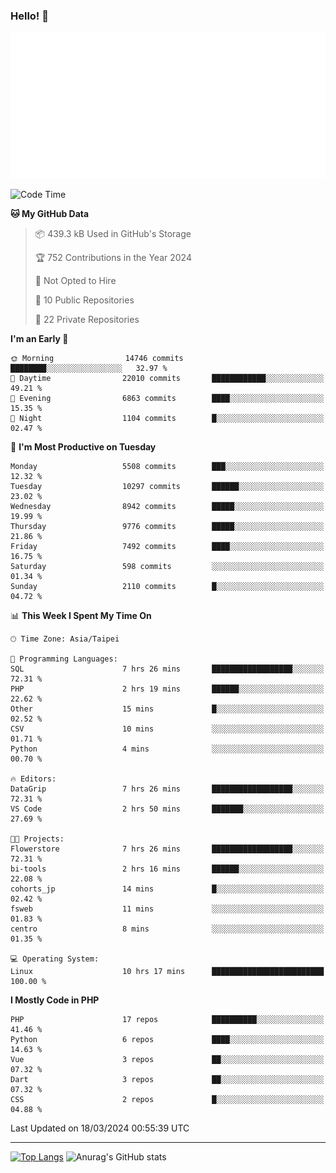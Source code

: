 ### Hello! 👋

![Metrics](/metrics.classic.svg)

<!--START_SECTION:waka-->
![Code Time](http://img.shields.io/badge/Code%20Time-1%2C251%20hrs%2055%20mins-blue)

**🐱 My GitHub Data** 

> 📦 439.3 kB Used in GitHub's Storage 
 > 
> 🏆 752 Contributions in the Year 2024
 > 
> 🚫 Not Opted to Hire
 > 
> 📜 10 Public Repositories 
 > 
> 🔑 22 Private Repositories 
 > 
**I'm an Early 🐤** 

```text
🌞 Morning                14746 commits       ████████░░░░░░░░░░░░░░░░░   32.97 % 
🌆 Daytime                22010 commits       ████████████░░░░░░░░░░░░░   49.21 % 
🌃 Evening                6863 commits        ████░░░░░░░░░░░░░░░░░░░░░   15.35 % 
🌙 Night                  1104 commits        █░░░░░░░░░░░░░░░░░░░░░░░░   02.47 % 
```
📅 **I'm Most Productive on Tuesday** 

```text
Monday                   5508 commits        ███░░░░░░░░░░░░░░░░░░░░░░   12.32 % 
Tuesday                  10297 commits       ██████░░░░░░░░░░░░░░░░░░░   23.02 % 
Wednesday                8942 commits        █████░░░░░░░░░░░░░░░░░░░░   19.99 % 
Thursday                 9776 commits        █████░░░░░░░░░░░░░░░░░░░░   21.86 % 
Friday                   7492 commits        ████░░░░░░░░░░░░░░░░░░░░░   16.75 % 
Saturday                 598 commits         ░░░░░░░░░░░░░░░░░░░░░░░░░   01.34 % 
Sunday                   2110 commits        █░░░░░░░░░░░░░░░░░░░░░░░░   04.72 % 
```


📊 **This Week I Spent My Time On** 

```text
🕑︎ Time Zone: Asia/Taipei

💬 Programming Languages: 
SQL                      7 hrs 26 mins       ██████████████████░░░░░░░   72.31 % 
PHP                      2 hrs 19 mins       ██████░░░░░░░░░░░░░░░░░░░   22.62 % 
Other                    15 mins             █░░░░░░░░░░░░░░░░░░░░░░░░   02.52 % 
CSV                      10 mins             ░░░░░░░░░░░░░░░░░░░░░░░░░   01.71 % 
Python                   4 mins              ░░░░░░░░░░░░░░░░░░░░░░░░░   00.70 % 

🔥 Editors: 
DataGrip                 7 hrs 26 mins       ██████████████████░░░░░░░   72.31 % 
VS Code                  2 hrs 50 mins       ███████░░░░░░░░░░░░░░░░░░   27.69 % 

🐱‍💻 Projects: 
Flowerstore              7 hrs 26 mins       ██████████████████░░░░░░░   72.31 % 
bi-tools                 2 hrs 16 mins       ██████░░░░░░░░░░░░░░░░░░░   22.08 % 
cohorts_jp               14 mins             █░░░░░░░░░░░░░░░░░░░░░░░░   02.42 % 
fsweb                    11 mins             ░░░░░░░░░░░░░░░░░░░░░░░░░   01.83 % 
centro                   8 mins              ░░░░░░░░░░░░░░░░░░░░░░░░░   01.35 % 

💻 Operating System: 
Linux                    10 hrs 17 mins      █████████████████████████   100.00 % 
```

**I Mostly Code in PHP** 

```text
PHP                      17 repos            ██████████░░░░░░░░░░░░░░░   41.46 % 
Python                   6 repos             ████░░░░░░░░░░░░░░░░░░░░░   14.63 % 
Vue                      3 repos             ██░░░░░░░░░░░░░░░░░░░░░░░   07.32 % 
Dart                     3 repos             ██░░░░░░░░░░░░░░░░░░░░░░░   07.32 % 
CSS                      2 repos             █░░░░░░░░░░░░░░░░░░░░░░░░   04.88 % 
```




 Last Updated on 18/03/2024 00:55:39 UTC
<!--END_SECTION:waka-->

<hr>

<span style="display:inline-block">[![Top Langs](https://github-readme-stats.vercel.app/api/top-langs/?username=maureendadap&layout=compact&theme=transparent)](https://github.com/anuraghazra/github-readme-stats)</span>
<span style="display:inline-block">![Anurag's GitHub stats](https://github-readme-stats.vercel.app/api?username=maureendadap&show_icons=true&theme=transparent&count_private=true)</span>

<!--
**MaureenDadap/maureendadap** is a ✨ _special_ ✨ repository because its `README.md` (this file) appears on your GitHub profile.

Here are some ideas to get you started:

- 🔭 I’m currently working on ...
- 🌱 I’m currently learning ...
- 👯 I’m looking to collaborate on ...
- 🤔 I’m looking for help with ...
- 💬 Ask me about ...
- 📫 How to reach me: ...
- 😄 Pronouns: ...
- ⚡ Fun fact: ...
-->
